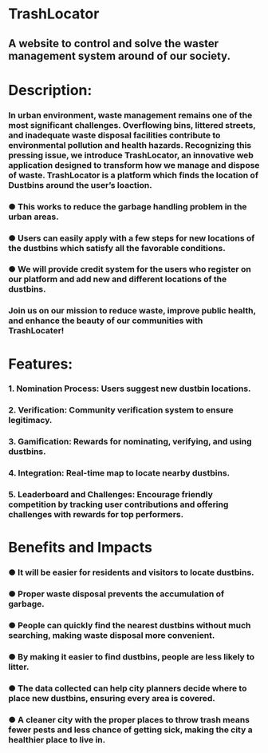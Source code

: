 # TrashLocator
## A website to control and solve the waster management system around of our society.

# Description:
### In urban environment, waste management remains one of the most significant challenges. Overflowing bins, littered streets, and inadequate waste disposal facilities contribute to environmental pollution and health hazards. Recognizing this pressing issue, we introduce TrashLocator, an innovative web application designed to transform how we manage and dispose of waste. TrashLocator is a platform which finds the location of Dustbins around the user’s loaction. 

### ● This works to reduce the garbage handling problem in the urban areas.
### ● Users can easily apply with a few steps for new locations of the dustbins which satisfy all the favorable conditions.
### ● We will provide credit system for the users who register on our platform and add new and different locations of the dustbins.

### Join us on our mission to reduce waste, improve public health, and enhance the beauty of our communities with TrashLocater!

# Features:
### 1. Nomination Process: Users suggest new dustbin locations.
### 2. Verification: Community verification system to ensure legitimacy.
### 3. Gamification: Rewards for nominating, verifying, and using dustbins.
### 4. Integration: Real-time map to locate nearby dustbins.
### 5. Leaderboard and Challenges: Encourage friendly competition by tracking user contributions and offering challenges with rewards for top performers.

# Benefits and Impacts
### ● It will be easier for residents and visitors to locate dustbins.
### ● Proper waste disposal prevents the accumulation of garbage.
### ● People can quickly find the nearest dustbins without much searching, making waste disposal more convenient.
### ● By making it easier to find dustbins, people are less likely to litter.
### ● The data collected can help city planners decide where to place new dustbins, ensuring every area is covered.
### ● A cleaner city with the proper places to throw trash means fewer pests and less chance of getting sick, making the city a healthier place to live in.